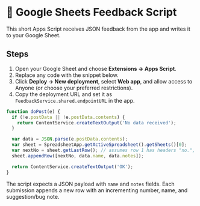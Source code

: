 # 📝 Google Sheets Feedback Script

This short Apps Script receives JSON feedback from the app and writes it to your Google Sheet.

## Steps

1. Open your Google Sheet and choose **Extensions → Apps Script**.
2. Replace any code with the snippet below.
3. Click **Deploy → New deployment**, select **Web app**, and allow access to Anyone (or choose your preferred restrictions).
4. Copy the deployment URL and set it as `FeedbackService.shared.endpointURL` in the app.

```javascript
function doPost(e) {
  if (!e.postData || !e.postData.contents) {
    return ContentService.createTextOutput('No data received');
  }

  var data = JSON.parse(e.postData.contents);
  var sheet = SpreadsheetApp.getActiveSpreadsheet().getSheets()[0];
  var nextNo = sheet.getLastRow(); // assumes row 1 has headers "no.", "user", "notes"
  sheet.appendRow([nextNo, data.name, data.notes]);

  return ContentService.createTextOutput('OK');
}
```

The script expects a JSON payload with `name` and `notes` fields. Each submission appends a new row with an incrementing number, name, and suggestion/bug note.

